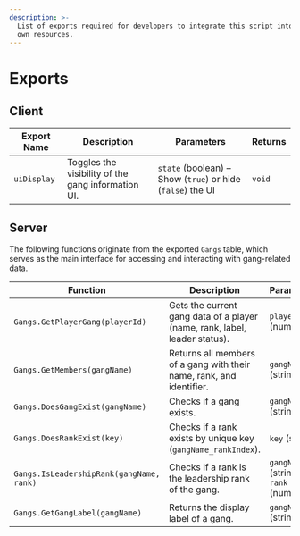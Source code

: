 ```yaml
---
description: >-
  List of exports required for developers to integrate this script into their
  own resources.
---
```


# Exports

## Client

| Export Name | Description                                        | Parameters                                                 | Returns |
| ----------- | -------------------------------------------------- | ---------------------------------------------------------- | ------- |
| `uiDisplay` | Toggles the visibility of the gang information UI. | `state` (boolean) – Show (`true`) or hide (`false`) the UI | `void`  |

## Server

The following functions originate from the exported `Gangs` table, which serves as the main interface for accessing and interacting with gang-related data.

| Function                                 | Description                                                                | Parameters                           | Returns                                          |
| ---------------------------------------- | -------------------------------------------------------------------------- | ------------------------------------ | ------------------------------------------------ |
| `Gangs.GetPlayerGang(playerId)`          | Gets the current gang data of a player (name, rank, label, leader status). | `playerId` (number)                  | `table` – `{ name, rank, rankString, isLeader }` |
| `Gangs.GetMembers(gangName)`             | Returns all members of a gang with their name, rank, and identifier.       | `gangName` (string)                  | `table` – Member list                            |
| `Gangs.DoesGangExist(gangName)`          | Checks if a gang exists.                                                   | `gangName` (string)                  | `boolean`                                        |
| `Gangs.DoesRankExist(key)`               | Checks if a rank exists by unique key (`gangName_rankIndex`).              | `key` (string)                       | `boolean`                                        |
| `Gangs.IsLeadershipRank(gangName, rank)` | Checks if a rank is the leadership rank of the gang.                       | `gangName` (string), `rank` (number) | `boolean`                                        |
| `Gangs.GetGangLabel(gangName)`           | Returns the display label of a gang.                                       | `gangName` (string)                  | `string`                                         |

